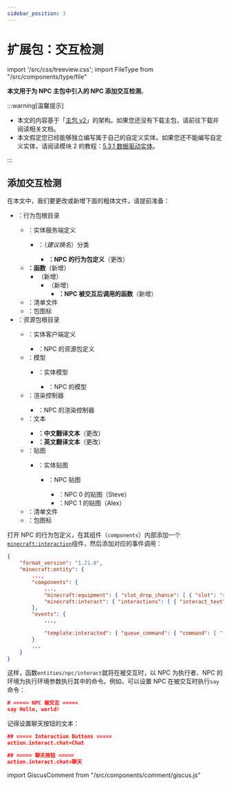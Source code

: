 ```yaml
---
sidebar_position: 3
---
```


# 扩展包：交互检测

import '/src/css/treeview.css';
import FileType from "/src/components/type/file"

**本文用于为 NPC 主包中引入的 NPC 添加交互检测**。

:::warning[温馨提示]

- 本文的内容基于「[主包 v2](main_v2)」的架构。如果您还没有下载主包，请前往下载并阅读相关文档。
- 本文假定您已经能够独立编写属于自己的自定义实体。如果您还不能编写自定义实体，请阅读模块 2 的教程：[5.3.1 数据驱动实体](/docs/tutorials/a2_addons/b5_combined_addons/3_custom_entities/1_data_driven_entities)。

:::

## 添加交互检测

在本文中，我们要更改或新增下面的粗体文件，请提前准备：

<treeview>

- <FileType type="folder" name="BP_npc"/>：行为包根目录
  - <FileType type="folder" name="entities"/>：实体服务端定义
    - <FileType type="folder" name="template"/>：（*建议换名*）分类
      - **<FileType type="file" name="npc.server_entity.json"/>：NPC 的行为包定义**（更改）
  - **<FileType type="folder" name="functions"/>：函数**（新增）
    - **<FileType type="folder" name="entities"/>**（新增）
      - **<FileType type="folder" name="npc"/>**（新增）
        - **<FileType type="file" name="interact.mcfunction"/>：NPC 被交互后调用的函数**（新增）
  - <FileType type="file" name="manifest.json"/>：清单文件
  - <FileType type="image" name="pack_icon.png"/>：包图标
- <FileType type="folder" name="RP_npc"/>：资源包根目录
  - <FileType type="folder" name="entity"/>：实体客户端定义
    - <FileType type="file" name="npc.client_entity.json"/>：NPC 的资源包定义
  - <FileType type="folder" name="models"/>：模型
    - <FileType type="folder" name="entity"/>：实体模型
      - <FileType type="file" name="npc.geo.json"/>：NPC 的模型
  - <FileType type="folder" name="render_controllers"/>：渲染控制器
    - <FileType type="file" name="npc.render_controllers.json"/>：NPC 的渲染控制器
  - <FileType type="folder" name="texts"/>：文本
    - **<FileType type="file" name="zh_CN.lang"/>：中文翻译文本**（更改）
    - **<FileType type="file" name="en_US.lang"/>：英文翻译文本**（更改）
  - <FileType type="folder" name="textures"/>：贴图
    - <FileType type="folder" name="entity"/>：实体贴图
      - <FileType type="folder" name="npc"/>：NPC 贴图
        - <FileType type="image" name="0.png"/>：NPC 0 的贴图（Steve）
        - <FileType type="image" name="1.png"/>：NPC 1 的贴图（Alex）
  - <FileType type="file" name="manifest.json"/>：清单文件
  - <FileType type="image" name="pack_icon.png"/>：包图标

</treeview>

打开 NPC 的行为包定义，在其组件（`components`）内部添加一个[`minecraft:interaction`](https://learn.microsoft.com/en-us/minecraft/creator/reference/content/entityreference/examples/entitycomponents/minecraftcomponent_interact?view=minecraft-bedrock-stable)组件，然后添加对应的事件调用：

```json showLineNumbers title="BP_npc/entities/template/npc.server_entity.json" {8,13}
{
    "format_version": "1.21.0",
    "minecraft:entity": {
        ...,
        "components": {
            ...,
            "minecraft:equipment": { "slot_drop_chance": [ { "slot": "slot.weapon.mainhand", "drop_chance": 0 } ] },
            "minecraft:interact": { "interactions": [ { "interact_text": "action.interact.chat", "on_interact": { "event": "template:interacted", "target": "self" } } ] }
        },
        "events": {
            ...,

            "template:interacted": { "queue_command": { "command": [ "function entities/npc/interact" ] } }
        }
        ...
    }
}
```

这样，函数`entities/npc/interact`就将在被交互时，以 NPC 为执行者、NPC 的环境为执行环境参数执行其中的命令。例如，可以设置 NPC 在被交互时执行`say`命令：

```json showLineNumbers title="BP_npc/functions/entities/npc/interact.mcfunction"
# ===== NPC 被交互 =====
say Hello, world!
```

记得设置聊天按钮的文本：

```json showLineNumbers title="RP_npc/texts/en_US.lang"
## ===== Interaction Buttons =====
action.interact.chat=Chat
```

```json showLineNumbers title="RP_npc/texts/zh_CN.lang"
## ===== 聊天按钮 =====
action.interact.chat=聊天
```

import GiscusComment from "/src/components/comment/giscus.js"

<GiscusComment/>
